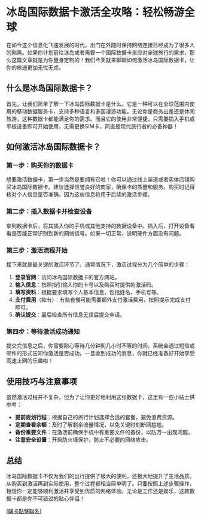 # 冰岛国际数据卡激活全攻略：轻松畅游全球

在如今这个信息化飞速发展的时代，出门在外随时保持网络连接已经成为了很多人的刚需。如果你计划前往冰岛或者需要一个国际数据卡来应对全球旅行的需求，那么这篇文章就是为你量身定制的！我们今天就来聊聊如何激活冰岛国际数据卡，让你的旅途更加无忧无虑。

## 什么是冰岛国际数据卡？

首先，让我们简单了解一下冰岛国际数据卡是什么。它是一种可以在全球范围内使用的移动数据服务卡，支持多种语言和多国漫游功能。无论你是商务出差还是休闲旅游，这种数据卡都能满足你的需求。而且它的使用非常便捷，只需要插入手机或平板设备即可开始使用，无需更换SIM卡，简直是现代旅行者的必备神器！

## 如何激活冰岛国际数据卡？

### 第一步：购买你的数据卡
想要激活数据卡，第一步当然是要拥有它啦！你可以通过线上渠道或者实体店铺购买冰岛国际数据卡。建议选择信誉良好的商家，确保卡的质量和服务。购买时记得核对个人信息是否准确，因为这些信息将用于后续的激活步骤。

### 第二步：插入数据卡并检查设备
拿到数据卡后，将其插入你的手机或其他支持的数据设备中。插入后，打开设备看看是否能正常识别到新的网络信号。如果一切正常，说明硬件方面没有问题。

### 第三步：激活流程开始
接下来就是最关键的激活环节了。通常情况下，激活过程分为几个简单的步骤：
1. **登录官网**：访问冰岛国际数据卡的官方网站。
2. **输入信息**：按照指引输入你的卡号以及购买时提供的激活码。
3. **填写资料**：根据要求填写个人基本信息，包括姓名、手机号等。
4. **支付费用**（如有）：有些套餐可能需要额外支付激活费用，按照提示完成支付即可。
5. **确认提交**：最后检查所有信息无误后提交申请。

### 第四步：等待激活成功通知
提交完信息之后，你需要耐心等待几分钟到几小时不等的时间，系统会通过短信或邮件的形式告知你激活是否成功。一旦收到成功的消息，你就已经准备好开始享受高速上网的乐趣啦！

## 使用技巧与注意事项

虽然激活过程并不复杂，但为了让你更好地利用这张数据卡，这里有一些小贴士供参考：
- **提前规划行程**：根据自己的旅行计划选择合适的套餐，避免浪费资源。
- **定期查看余额**：及时了解剩余流量情况，以免关键时刻断网尴尬。
- **备份重要文件**：在激活前确保手机中有重要文件的备份，以防万一出现问题。
- **注意安全设置**：开启防火墙保护，防止不必要的网络攻击。

## 总结

冰岛国际数据卡不仅为我们的出行提供了极大的便利，还极大地提升了生活品质。从购买到激活再到实际使用，整个过程都相当简单明了。只要按照上述步骤操作，相信你一定能够顺利激活并享受到优质的网络体验。无论是工作还是娱乐，这款数据卡都是你不可错过的贴心伴侣！

[[購卡點擊聯系](https://t.me/s/esim1088)]